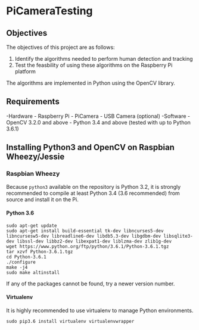 # PiCameraTesting

## Objectives
The objectives of this project are as follows:
1. Identify the algorithms needed to perform human detection and tracking
2. Test the feasbility of using these algorithms on the Raspberry Pi platform

The algorithms are implemented in Python using the OpenCV library.

## Requirements
-Hardware
    - Raspberry Pi
    - PiCamera
    - USB Camera (optional)
-Software
    - OpenCV 3.2.0 and above
    - Python 3.4 and above (tested with up to Python 3.6.1)
    
## Installing Python3 and OpenCV on Raspbian Wheezy/Jessie
### Raspbian Wheezy
Because `python3` available on the repository is Python 3.2, it is strongly recommended to compile at least Python 3.4 (3.6 recommended) from source and install it on the Pi. 
#### Python 3.6
```
sudo apt-get update
sudo apt-get install build-essential tk-dev libncurses5-dev libncursesw5-dev libreadline6-dev libdb5.3-dev libgdbm-dev libsqlite3-dev libssl-dev libbz2-dev libexpat1-dev liblzma-dev zlib1g-dev
wget https://www.python.org/ftp/python/3.6.1/Python-3.6.1.tgz
tar xzvf Python-3.6.1.tgz
cd Python-3.6.1
./configure
make -j4
sudo make altinstall 
```
If any of the packages cannot be found, try a newer version number.

#### Virtualenv
It is highly recommended to use virtualenv to manage Python environments. 
```
sudo pip3.6 install virtualenv virtualenvwrapper
```
